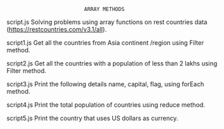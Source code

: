                              ARRAY METHODS
script.js
Solving problems using array functions on rest countries data (https://restcountries.com/v3.1/all).

script1.js
Get all the countries from Asia continent /region using Filter method.

script2.js
Get all the countries with a population of less than 2 lakhs using Filter method.

script3.js
Print the following details name, capital, flag, using forEach method.

script4.js
Print the total population of countries using reduce method.

script5.js
Print the country that uses US dollars as currency.

